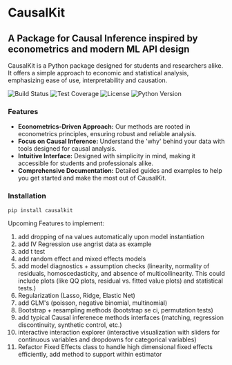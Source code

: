 # CausalKit

## A Package for Causal Inference inspired by econometrics and modern ML API design

CausalKit is a Python package designed for students and researchers alike. It offers a simple approach to economic and statistical analysis, emphasizing ease of use, interpretability and causation. 

![Build Status](https://img.shields.io/badge/build-passing-brightgreen.svg)
![Test Coverage](https://img.shields.io/badge/coverage-100-brightgreen.svg)
![License](https://img.shields.io/badge/license-MIT-blue.svg)
![Python Version](https://img.shields.io/badge/python-3.89+-blue.svg)
### Features

- **Econometrics-Driven Approach:** Our methods are rooted in econometrics principles, ensuring robust and reliable analysis.
- **Focus on Causal Inference:** Understand the 'why' behind your data with tools designed for causal analysis.
- **Intuitive Interface:** Designed with simplicity in mind, making it accessible for students and professionals alike.
- **Comprehensive Documentation:** Detailed guides and examples to help you get started and make the most out of CausalKit.

### Installation

```bash
pip install causalkit
```

Upcoming Features to implement:

1. add dropping of na values automatically upon model instantiation
2. add IV Regression use angrist data as example
3. add t test
4. add random effect and mixed effects models
5. add model diagnostics + assumption checks (linearity, normality of residuals, homoscedasticity, and absence of multicollinearity. This could include plots (like QQ plots, residual vs. fitted value plots) and statistical tests.)
6. Regularization (Lasso, Ridge, Elastic Net)
7. add GLM's (poisson, negative binomial, multinomial)
8. Bootstrap + resampling methods (bootstrap se ci, permutation tests)
9. add typical Causal inferenece methods interfaces (matching, regression discontinuity, synthetic control, etc.)
10. interactive interaction explorer (interactive visualization with sliders for continuous variables and dropdowns for categorical variables)
11. Refactor Fixed Effects class to handle high dimensional fixed effects efficiently, add method to support within estimator
